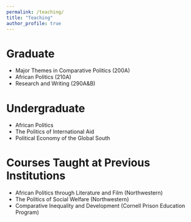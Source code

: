 ```yaml
---
permalink: /teaching/
title: "Teaching"
author_profile: true
---
```


# Graduate #
   * Major Themes in Comparative Politics (200A)
   * African Politics (210A)
   * Research and Writing (290A&B)

# Undergraduate #
   *  African Politics
   *  The Politics of International Aid
   *  Political Economy of the Global South

# Courses Taught at Previous Institutions # 
   *  African Politics through Literature and Film (Northwestern)
   *  The Politics of Social Welfare (Northwestern)
   *  Comparative Inequality and Development (Cornell Prison Education Program)

